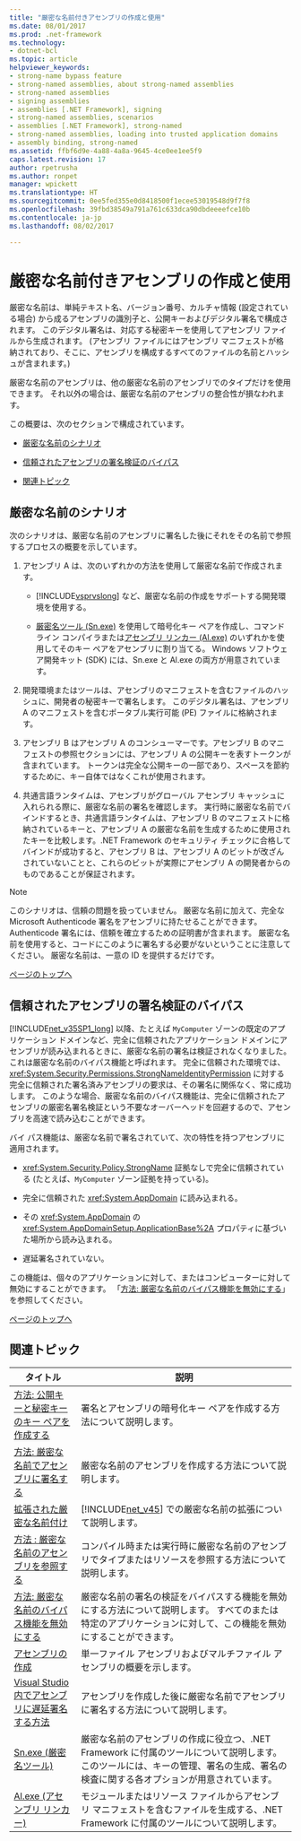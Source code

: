 ```yaml
---
title: "厳密な名前付きアセンブリの作成と使用"
ms.date: 08/01/2017
ms.prod: .net-framework
ms.technology:
- dotnet-bcl
ms.topic: article
helpviewer_keywords:
- strong-name bypass feature
- strong-named assemblies, about strong-named assemblies
- strong-named assemblies
- signing assemblies
- assemblies [.NET Framework], signing
- strong-named assemblies, scenarios
- assemblies [.NET Framework], strong-named
- strong-named assemblies, loading into trusted application domains
- assembly binding, strong-named
ms.assetid: ffbf6d9e-4a88-4a8a-9645-4ce0ee1ee5f9
caps.latest.revision: 17
author: rpetrusha
ms.author: ronpet
manager: wpickett
ms.translationtype: HT
ms.sourcegitcommit: 0ee5fed355e0d8418500f1ecee53019548d9f7f8
ms.openlocfilehash: 39fbd38549a791a761c633dca90dbdeeeefce10b
ms.contentlocale: ja-jp
ms.lasthandoff: 08/02/2017

---
```

# <a name="creating-and-using-strong-named-assemblies"></a>厳密な名前付きアセンブリの作成と使用
<a name="top"></a> 厳密な名前は、単純テキスト名、バージョン番号、カルチャ情報 (設定されている場合) から成るアセンブリの識別子と、公開キーおよびデジタル署名で構成されます。 このデジタル署名は、対応する秘密キーを使用してアセンブリ ファイルから生成されます。 (アセンブリ ファイルにはアセンブリ マニフェストが格納されており、そこに、アセンブリを構成するすべてのファイルの名前とハッシュが含まれます。)  
  
 厳密な名前のアセンブリは、他の厳密な名前のアセンブリでのタイプだけを使用できます。 それ以外の場合は、厳密な名前のアセンブリの整合性が損なわれます。  
  
 この概要は、次のセクションで構成されています。  
  
-   [厳密な名前のシナリオ](#strong_name_scenario)  
  
-   [信頼されたアセンブリの署名検証のバイパス](#bypassing_signature_verification)  
  
-   [関連トピック](#related_topics)  
  
<a name="strong_name_scenario"></a>   
## <a name="strong-name-scenario"></a>厳密な名前のシナリオ  
 次のシナリオは、厳密な名前のアセンブリに署名した後にそれをその名前で参照するプロセスの概要を示しています。  
  
1.  アセンブリ A は、次のいずれかの方法を使用して厳密な名前で作成されます。  
  
    -   [!INCLUDE[vsprvslong](../../../includes/vsprvslong-md.md)] など、厳密な名前の作成をサポートする開発環境を使用する。  
  
    -   [厳密名ツール (Sn.exe)](../../../docs/framework/tools/sn-exe-strong-name-tool.md) を使用して暗号化キー ペアを作成し、コマンド ライン コンパイラまたは[アセンブリ リンカー (Al.exe)](../../../docs/framework/tools/al-exe-assembly-linker.md) のいずれかを使用してそのキー ペアをアセンブリに割り当てる。 Windows ソフトウェア開発キット (SDK) には、Sn.exe と Al.exe の両方が用意されています。  
  
2.  開発環境またはツールは、アセンブリのマニフェストを含むファイルのハッシュに、開発者の秘密キーで署名します。 このデジタル署名は、アセンブリ A のマニフェストを含むポータブル実行可能 (PE) ファイルに格納されます。  
  
3.  アセンブリ B はアセンブリ A のコンシューマーです。アセンブリ B のマニフェストの参照セクションには、アセンブリ A の公開キーを表すトークンが含まれています。 トークンは完全な公開キーの一部であり、スペースを節約するために、キー自体ではなくこれが使用されます。  
  
4.  共通言語ランタイムは、アセンブリがグローバル アセンブリ キャッシュに入れられる際に、厳密な名前の署名を確認します。 実行時に厳密な名前でバインドするとき、共通言語ランタイムは、アセンブリ B のマニフェストに格納されているキーと、アセンブリ A の厳密な名前を生成するために使用されたキーを比較します。.NET Framework のセキュリティ チェックに合格してバインドが成功すると、アセンブリ B は、アセンブリ A のビットが改ざんされていないことと、これらのビットが実際にアセンブリ A の開発者からのものであることが保証されます。  
  
> [!NOTE]
>  このシナリオは、信頼の問題を扱っていません。 厳密な名前に加えて、完全な Microsoft Authenticode 署名をアセンブリに持たせることができます。 Authenticode 署名には、信頼を確立するための証明書が含まれます。 厳密な名前を使用すると、コードにこのように署名する必要がないということに注意してください。 厳密な名前は、一意の ID を提供するだけです。  
  
 [ページのトップへ](#top)  
  
<a name="bypassing_signature_verification"></a>   
## <a name="bypassing-signature-verification-of-trusted-assemblies"></a>信頼されたアセンブリの署名検証のバイパス  
 [!INCLUDE[net_v35SP1_long](../../../includes/net-v35sp1-long-md.md)] 以降、たとえば `MyComputer` ゾーンの既定のアプリケーション ドメインなど、完全に信頼されたアプリケーション ドメインにアセンブリが読み込まれるときに、厳密な名前の署名は検証されなくなりました。 これは厳密な名前のバイパス機能と呼ばれます。 完全に信頼された環境では、<xref:System.Security.Permissions.StrongNameIdentityPermission> に対する完全に信頼された署名済みアセンブリの要求は、その署名に関係なく、常に成功します。 このような場合、厳密な名前のバイパス機能は、完全に信頼されたアセンブリの厳密名署名検証という不要なオーバーヘッドを回避するので、アセンブリを高速で読み込むことができます。  
  
 バイ パス機能は、厳密な名前で署名されていて、次の特性を持つアセンブリに適用されます。  
  
-   <xref:System.Security.Policy.StrongName> 証拠なしで完全に信頼されている (たとえば、`MyComputer` ゾーン証拠を持っている)。  
  
-   完全に信頼された <xref:System.AppDomain> に読み込まれる。  
  
-   その <xref:System.AppDomain> の <xref:System.AppDomainSetup.ApplicationBase%2A> プロパティに基づいた場所から読み込まれる。  
  
-   遅延署名されていない。  
  
 この機能は、個々のアプリケーションに対して、またはコンピューターに対して無効にすることができます。 「[方法: 厳密な名前のバイパス機能を無効にする](../../../docs/framework/app-domains/how-to-disable-the-strong-name-bypass-feature.md)」を参照してください。  
  
 [ページのトップへ](#top)  
  
<a name="related_topics"></a>   
## <a name="related-topics"></a>関連トピック  
  
|タイトル|説明|  
|-----------|-----------------|  
|[方法: 公開キーと秘密キーのキー ペアを作成する](../../../docs/framework/app-domains/how-to-create-a-public-private-key-pair.md)|署名とアセンブリの暗号化キー ペアを作成する方法について説明します。|  
|[方法: 厳密な名前でアセンブリに署名する](../../../docs/framework/app-domains/how-to-sign-an-assembly-with-a-strong-name.md)|厳密な名前のアセンブリを作成する方法について説明します。|  
|[拡張された厳密な名前付け](../../../docs/framework/app-domains/enhanced-strong-naming.md)|[!INCLUDE[net_v45](../../../includes/net-v45-md.md)] での厳密な名前の拡張について説明します。|  
|[方法 : 厳密な名前のアセンブリを参照する](../../../docs/framework/app-domains/how-to-reference-a-strong-named-assembly.md)|コンパイル時または実行時に厳密な名前のアセンブリでタイプまたはリソースを参照する方法について説明します。|  
|[方法: 厳密な名前のバイパス機能を無効にする](../../../docs/framework/app-domains/how-to-disable-the-strong-name-bypass-feature.md)|厳密な名前の署名の検証をバイパスする機能を無効にする方法について説明します。 すべてのまたは特定のアプリケーションに対して、この機能を無効にすることができます。|  
|[アセンブリの作成](../../../docs/framework/app-domains/create-assemblies.md)|単一ファイル アセンブリおよびマルチファイル アセンブリの概要を示します。|  
|[Visual Studio 内でアセンブリに遅延署名する方法](/visualstudio/ide/managing-assembly-and-manifest-signing#how-to-sign-an-assembly-in-visual-studio)|アセンブリを作成した後に厳密な名前でアセンブリに署名する方法について説明します。|  
|[Sn.exe (厳密名ツール)](../../../docs/framework/tools/sn-exe-strong-name-tool.md)|厳密な名前のアセンブリの作成に役立つ、.NET Framework に付属のツールについて説明します。 このツールには、キーの管理、署名の生成、署名の検査に関する各オプションが用意されています。|  
|[Al.exe (アセンブリ リンカー)](../../../docs/framework/tools/al-exe-assembly-linker.md)|モジュールまたはリソース ファイルからアセンブリ マニフェストを含むファイルを生成する、.NET Framework に付属のツールについて説明します。|

